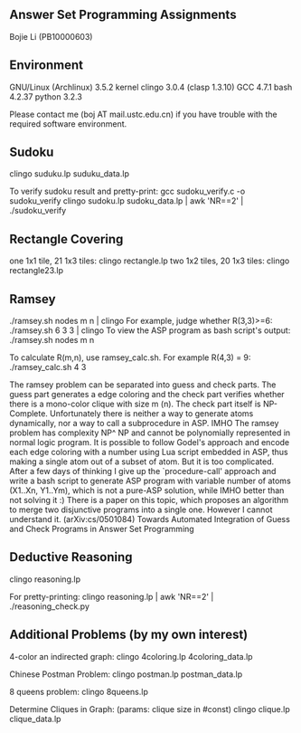 Answer Set Programming Assignments
----------------------------------
Bojie Li (PB10000603)

Environment
-----------
GNU/Linux (Archlinux) 3.5.2 kernel
clingo 3.0.4 (clasp 1.3.10)
GCC 4.7.1
bash 4.2.37
python 3.2.3

Please contact me (boj AT mail.ustc.edu.cn) if you have trouble with the required software environment.

Sudoku
------
  clingo suduku.lp suduku_data.lp

To verify sudoku result and pretty-print:
  gcc sudoku_verify.c -o sudoku_verify
  clingo sudoku.lp sudoku_data.lp | awk 'NR==2' | ./sudoku_verify

Rectangle Covering
------------------
one 1x1 tile, 21 1x3 tiles:
  clingo rectangle.lp
two 1x2 tiles, 20 1x3 tiles:
  clingo rectangle23.lp

Ramsey
------
  ./ramsey.sh nodes m n | clingo
For example, judge whether R(3,3)>=6:
  ./ramsey.sh 6 3 3 | clingo
To view the ASP program as bash script's output:
  ./ramsey.sh nodes m n

To calculate R(m,n), use ramsey_calc.sh. For example R(4,3) = 9:
  ./ramsey_calc.sh 4 3

  The ramsey problem can be separated into guess and check parts. The guess part generates a edge coloring and the check part verifies whether there is a mono-color clique with size m (n). The check part itself is NP-Complete. Unfortunately there is neither a way to generate atoms dynamically, nor a way to call a subprocedure in ASP.
  IMHO The ramsey problem has complexity NP^ NP and cannot be polynomially represented in normal logic program.
  It is possible to follow Godel's approach and encode each edge coloring with a number using Lua script embedded in ASP, thus making a single atom out of a subset of atom. But it is too complicated.
  After a few days of thinking I give up the `procedure-call' approach and write a bash script to generate ASP program with variable number of atoms (X1..Xn, Y1..Ym), which is not a pure-ASP solution, while IMHO better than not solving it :)
  There is a paper on this topic, which proposes an algorithm to merge two disjunctive programs into a single one. However I cannot understand it. (arXiv:cs/0501084) Towards Automated Integration of Guess and Check Programs in Answer Set Programming

Deductive Reasoning
-------------------
  clingo reasoning.lp

For pretty-printing:
  clingo reasoning.lp | awk 'NR==2' | ./reasoning_check.py


Additional Problems (by my own interest)
----------------------------------------

4-color an indirected graph:
  clingo 4coloring.lp 4coloring_data.lp

Chinese Postman Problem:
  clingo postman.lp postman_data.lp

8 queens problem:
  clingo 8queens.lp

Determine Cliques in Graph: (params: clique size in #const)
  clingo clique.lp clique_data.lp
